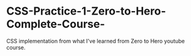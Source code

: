 # CSS-Practice-1-Zero-to-Hero-Complete-Course-
CSS implementation from what I've learned from Zero to Hero youtube course. 
